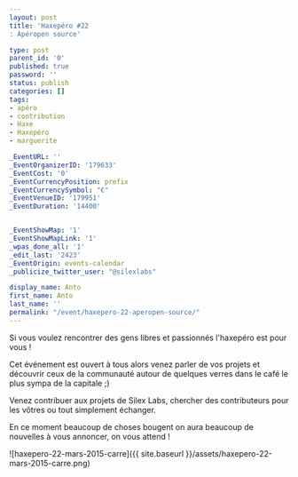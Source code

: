 ```yaml
---
layout: post
title: 'Haxepéro #22
: Apéropen source'

type: post
parent_id: '0'
published: true
password: ''
status: publish
categories: []
tags:
- apéro
- contribution
- Haxe
- Haxepéro
- marguerite

_EventURL: ''
_EventOrganizerID: '179633'
_EventCost: '0'
_EventCurrencyPosition: prefix
_EventCurrencySymbol: "€"
_EventVenueID: '179951'
_EventDuration: '14400'


_EventShowMap: '1'
_EventShowMapLink: '1'
_wpas_done_all: '1'
_edit_last: '2423'
_EventOrigin: events-calendar
_publicize_twitter_user: "@silexlabs"

display_name: Anto
first_name: Anto
last_name: ''
permalink: "/event/haxepero-22-aperopen-source/"
---
```


Si vous voulez rencontrer des gens libres et passionnés l'haxepéro est pour vous !

Cet événement est ouvert à tous alors venez parler de vos projets et découvrir ceux de la communauté autour de quelques verres dans le café le plus sympa de la capitale ;)

Venez contribuer aux projets de Silex Labs, chercher des contributeurs pour les vôtres ou tout simplement échanger.

En ce moment beaucoup de choses bougent on aura beaucoup de nouvelles à vous annoncer, on vous attend !

![haxepero-22-mars-2015-carre]({{ site.baseurl }}/assets/haxepero-22-mars-2015-carre.png)